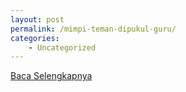 ```yaml
---
layout: post
permalink: /mimpi-teman-dipukul-guru/
categories:
    - Uncategorized
---
```


[Baca Selengkapnya](/09)